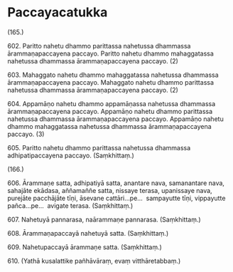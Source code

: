 

# Paccayacatukka






(165.)

602\. Paritto nahetu dhammo parittassa nahetussa dhammassa ārammaṇapaccayena paccayo. Paritto nahetu dhammo mahaggatassa nahetussa dhammassa ārammaṇapaccayena paccayo. (2)

603\. Mahaggato nahetu dhammo mahaggatassa nahetussa dhammassa ārammaṇapaccayena paccayo. Mahaggato nahetu dhammo parittassa nahetussa dhammassa ārammaṇapaccayena paccayo. (2)

604\. Appamāṇo nahetu dhammo appamāṇassa nahetussa dhammassa ārammaṇapaccayena paccayo. Appamāṇo nahetu dhammo parittassa nahetussa dhammassa ārammaṇapaccayena paccayo. Appamāṇo nahetu dhammo mahaggatassa nahetussa dhammassa ārammaṇapaccayena paccayo. (3)

605\. Paritto nahetu dhammo parittassa nahetussa dhammassa adhipatipaccayena paccayo. (Saṃkhittaṃ.)

(166.)

606\. Ārammaṇe satta, adhipatiyā satta, anantare nava, samanantare nava, sahajāte ekādasa, aññamaññe satta, nissaye terasa, upanissaye nava, purejāte pacchājāte tīṇi, āsevane cattāri…pe…  sampayutte tīṇi, vippayutte pañca…pe…  avigate terasa. (Saṃkhittaṃ.)

607\. Nahetuyā pannarasa, naārammaṇe pannarasa. (Saṃkhittaṃ.)

608\. Ārammaṇapaccayā nahetuyā satta. (Saṃkhittaṃ.)

609\. Nahetupaccayā ārammaṇe satta. (Saṃkhittaṃ.)

610\. (Yathā kusalattike pañhāvāraṃ, evaṃ vitthāretabbaṃ.)



